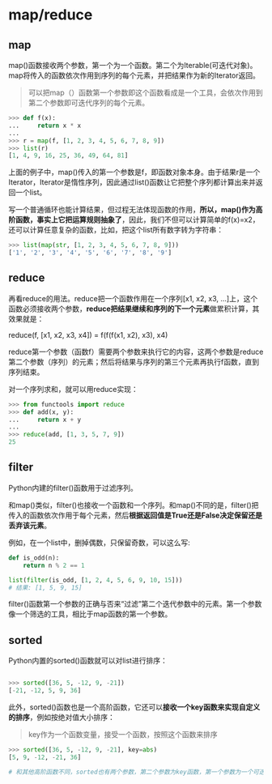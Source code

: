 # map/reduce

## map

map()函数接收两个参数，第一个为一个函数。第二个为Iterable(可迭代对象)。map将传入的函数依次作用到序列的每个元素，并把结果作为新的Iterator返回。

>可以把map（）函数第一个参数即这个函数看成是一个工具，会依次作用到第二个参数即可迭代序列的每个元素。

```python
>>> def f(x):
...     return x * x
...
>>> r = map(f, [1, 2, 3, 4, 5, 6, 7, 8, 9])
>>> list(r)
[1, 4, 9, 16, 25, 36, 49, 64, 81]
```

上面的例子中，map()传入的第一个参数是f，即函数对象本身。由于结果r是一个Iterator，Iterator是惰性序列，因此通过list()函数让它把整个序列都计算出来并返回一个list。

写一个普通循环也能计算结果，但过程无法体现函数的作用，**所以，map()作为高阶函数，事实上它把运算规则抽象了**，因此，我们不但可以计算简单的f(x)=x2，还可以计算任意复杂的函数，比如，把这个list所有数字转为字符串：


```python
>>> list(map(str, [1, 2, 3, 4, 5, 6, 7, 8, 9]))
['1', '2', '3', '4', '5', '6', '7', '8', '9']
```

## reduce

再看reduce的用法。reduce把一个函数作用在一个序列[x1, x2, x3, ...]上，这个函数必须接收两个参数，**reduce把结果继续和序列的下一个元素**做累积计算，其效果就是：

reduce(f, [x1, x2, x3, x4]) = f(f(f(x1, x2), x3), x4)

reduce第一个参数（函数f）需要两个参数来执行它的内容，这两个参数是reduce第二个参数（序列）的元素；然后将结果与序列的第三个元素再执行f函数，直到序列结束。

对一个序列求和，就可以用reduce实现：

```python
>>> from functools import reduce
>>> def add(x, y):
...     return x + y
...
>>> reduce(add, [1, 3, 5, 7, 9])
25
```

## filter

Python内建的filter()函数用于过滤序列。

和map()类似，filter()也接收一个函数和一个序列。和map()不同的是，filter()把传入的函数依次作用于每个元素，然后**根据返回值是True还是False决定保留还是丢弃该元素**。

例如，在一个list中，删掉偶数，只保留奇数，可以这么写:

```python
def is_odd(n):
    return n % 2 == 1

list(filter(is_odd, [1, 2, 4, 5, 6, 9, 10, 15]))
# 结果: [1, 5, 9, 15]
```

filter()函数第一个参数的正确与否来“过滤”第二个迭代参数中的元素。第一个参数像一个筛选的工具，相比于map函数的第一个参数。

## sorted

Python内置的sorted()函数就可以对list进行排序：
```python

>>> sorted([36, 5, -12, 9, -21])
[-21, -12, 5, 9, 36]
```

此外，sorted()函数也是一个高阶函数，它还可以**接收一个key函数来实现自定义的排序**，例如按绝对值大小排序：

>key作为一个函数变量，接受一个函数，按照这个函数来排序

```python
>>> sorted([36, 5, -12, 9, -21], key=abs)
[5, 9, -12, -21, 36]

# 和其他高阶函数不同，sorted也有两个参数，第二个参数为key函数，第一个参数为一个可迭代序列
```